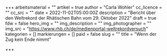 +++
arbeitsmaterial = ""
artikel = true
author = "Carla Wohler"
cc_licence = ""
cc_src = ""
date = 2022-11-02T05:00:00Z
description = "Bericht über den Weltrekord der Rhätischen Bahn vom 29. Oktober 2022"
draft = true
fdw = false
hero_img = ""
img_description = ""
img_photographer = ""
img_src = "https://www.rhb.ch/de/medienportal-weltrekordversuch"
kategorien = []
markierungen = []
paid = false
slug = ""
title = "Wenn der Zug kein Ende nimmt"

+++
